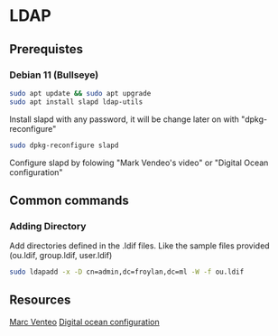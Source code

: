 # LDAP

## Prerequistes

### Debian 11 (Bullseye)
```bash
sudo apt update && sudo apt upgrade
sudo apt install slapd ldap-utils
```

Install slapd with any password, it will be change later on with "dpkg-reconfigure"

```bash
sudo dpkg-reconfigure slapd
```
Configure slapd by folowing "Mark Vendeo's video" or "Digital Ocean configuration"

## Common commands
### Adding Directory
Add directories defined in the .ldif files.
Like the sample files provided (ou.ldif, group.ldif, user.ldif)
```bash
sudo ldapadd -x -D cn=admin,dc=froylan,dc=ml -W -f ou.ldif
```



## Resources
[Marc Venteo](https://www.youtube.com/watch?v=6HkIDr3QF8Y&t=573s)
[Digital ocean configuration](https://www.digitalocean.com/community/tutorials/how-to-install-and-configure-openldap-and-phpldapadmin-on-ubuntu-16-04)
